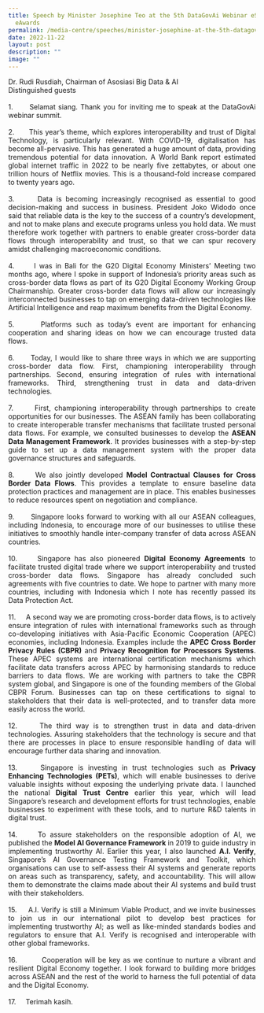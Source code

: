 ```yaml
---
title: Speech by Minister Josephine Teo at the 5th DataGovAi Webinar eSummit and
  eAwards
permalink: /media-centre/speeches/minister-josephine-at-the-5th-datagovai-webinar-esummit-and-eawards/
date: 2022-11-22
layout: post
description: ""
image: ""
---
```

<p style="text-align: justify;">Dr. Rudi Rusdiah, Chairman of Asosiasi Big Data &amp; AI<br>
Distinguished guests<br>
<br>
1.<span style="white-space: pre;">		</span>Selamat siang. Thank you for inviting me to speak at the DataGovAi webinar summit.&nbsp;<br>
<br>
2.<span style="white-space: pre;">		</span>This year’s theme, which explores interoperability and trust of Digital Technology, is particularly relevant. With COVID-19, digitalisation has become all-pervasive. This has generated a huge amount of data, providing tremendous potential for data innovation. A World Bank report estimated global internet traffic in 2022 to be nearly five zettabytes, or about one trillion hours of Netflix movies. This is a thousand-fold increase compared to twenty years ago.&nbsp;<br>
<br>
3.<span style="white-space: pre;">		</span>Data is becoming increasingly recognised as essential to good decision-making and success in business. President Joko Widodo once said that reliable data is the key to the success of a country’s development, and not to make plans and execute programs unless you hold data. We must therefore work together with partners to enable greater cross-border data flows through interoperability and trust, so that we can spur recovery amidst challenging macroeconomic conditions.&nbsp;<br>
<br>
4.<span style="white-space: pre;">		</span>I was in Bali for the G20 Digital Economy Ministers’ Meeting two months ago, where I spoke in support of Indonesia’s priority areas such as cross-border data flows as part of its G20 Digital Economy Working Group Chairmanship. Greater cross-border data flows will allow our increasingly interconnected businesses to tap on emerging data-driven technologies like Artificial Intelligence and reap maximum benefits from the Digital Economy.<br>
<br>
5.<span style="white-space: pre;">		</span>Platforms such as today’s event are important for enhancing cooperation and sharing ideas on how we can encourage trusted data flows.<br>
<br>
6.<span style="white-space: pre;">		</span>Today, I would like to share three ways in which we are supporting cross-border data flow. First, championing interoperability through partnerships. Second, ensuring integration of rules with international frameworks. Third, strengthening trust in data and data-driven technologies.<br>
<br>
7.<span style="white-space: pre;">		</span>First, championing interoperability through partnerships to create opportunities for our businesses. The ASEAN family has been collaborating to create interoperable transfer mechanisms that facilitate trusted personal data flows. For example, we consulted businesses to develop the <strong>ASEAN Data Management Framework</strong>. It provides businesses with a step-by-step guide to set up a data management system with the proper data governance structures and safeguards.&nbsp;<br>
<br>
8.<span style="white-space: pre;">		</span>We also jointly developed <strong>Model Contractual Clauses for Cross Border Data Flows</strong>. This provides a template to ensure baseline data protection practices and management are in place. This enables businesses to reduce resources spent on negotiation and compliance.&nbsp;<br>
<br>
9.<span style="white-space: pre;">		</span>Singapore looks forward to working with all our ASEAN colleagues, including Indonesia, to encourage more of our businesses to utilise these initiatives to smoothly handle inter-company transfer of data across ASEAN countries.<br>
<br>
10.<span style="white-space: pre;">		</span>Singapore has also pioneered <strong>Digital Economy Agreements</strong> to facilitate trusted digital trade where we support interoperability and trusted cross-border data flows. Singapore has already concluded such agreements with five countries to date. We hope to partner with many more countries, including with Indonesia which I note has recently passed its Data Protection Act.<br>
<br>
11.<span style="white-space: pre;">		</span>A second way we are promoting cross-border data flows, is to actively ensure integration of rules with international frameworks such as through co-developing initiatives with Asia-Pacific Economic Cooperation (APEC) economies, including Indonesia. Examples include the <strong>APEC Cross Border Privacy Rules (CBPR) </strong>and <strong>Privacy Recognition for Processors Systems</strong>. These APEC systems are international certification mechanisms which facilitate data transfers across APEC by harmonising standards to reduce barriers to data flows. We are working with partners to take the CBPR system global, and Singapore is one of the founding members of the Global CBPR Forum. Businesses can tap on these certifications to signal to stakeholders that their data is well-protected, and to transfer data more easily across the world.<br>
<br>
12.<span style="white-space: pre;">		</span>The third way is to strengthen trust in data and data-driven technologies. Assuring stakeholders that the technology is secure and that there are processes in place to ensure responsible handling of data will encourage further data sharing and innovation.<br>
<br>
13.<span style="white-space: pre;">		</span>Singapore is investing in trust technologies such as <strong>Privacy Enhancing Technologies (PETs)</strong>, which will enable businesses to derive valuable insights without exposing the underlying private data. I launched the national<strong> Digital Trust Centre</strong> earlier this year, which will lead Singapore’s research and development efforts for trust technologies, enable businesses to experiment with these tools, and to nurture R&amp;D talents in digital trust.<br>
<br>
14.<span style="white-space: pre;">		</span>To assure stakeholders on the responsible adoption of AI, we published the <strong>Model AI Governance Framework</strong> in 2019 to guide industry in implementing trustworthy AI. Earlier this year, I also launched <strong>A.I. Verify</strong>, Singapore’s AI Governance Testing Framework and Toolkit, which organisations can use to self-assess their AI systems and generate reports on areas such as transparency, safety, and accountability. This will allow them to demonstrate the claims made about their AI systems and build trust with their stakeholders.&nbsp;<br>
<br>
15.<span style="white-space: pre;">		</span>A.I. Verify is still a Minimum Viable Product, and we invite businesses to join us in our international pilot to develop best practices for implementing trustworthy AI; as well as like-minded standards bodies and regulators to ensure that A.I. Verify is recognised and interoperable with other global frameworks.<br>
<br>
16.<span style="white-space: pre;"> 		</span>Cooperation will be key as we continue to nurture a vibrant and resilient Digital Economy together. I look forward to building more bridges across ASEAN and the rest of the world to harness the full potential of data and the Digital Economy.<br>
<br>
17.<span style="white-space: pre;">		</span>Terimah kasih.</p>